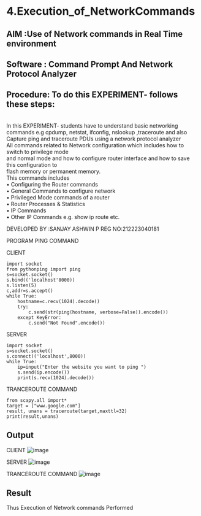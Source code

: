 # 4.Execution_of_NetworkCommands
## AIM :Use of Network commands in Real Time environment
## Software : Command Prompt And Network Protocol Analyzer
## Procedure: To do this EXPERIMENT- follows these steps:
<BR>
In this EXPERIMENT- students have to understand basic networking commands e.g cpdump, netstat, ifconfig, nslookup ,traceroute and also Capture ping and traceroute PDUs using a network protocol analyzer 
<BR>
All commands related to Network configuration which includes how to switch to privilege mode
<BR>
and normal mode and how to configure router interface and how to save this configuration to
<BR>
flash memory or permanent memory.
<BR>
This commands includes
<BR>
• Configuring the Router commands
<BR>
• General Commands to configure network
<BR>
• Privileged Mode commands of a router 
<BR>
• Router Processes & Statistics
<BR>
• IP Commands
<BR>
• Other IP Commands e.g. show ip route etc.
<BR>

DEVELOPED BY :SANJAY ASHWIN P
REG NO:212223040181

PROGRAM PING COMMAND

CLIENT
```
import socket 
from pythonping import ping 
s=socket.socket() 
s.bind(('localhost'8000)) 
s.listen(5) 
c,addr=s.accept() 
while True: 
    hostname=c.recv(1024).decode() 
    try: 
        c.send(str(ping(hostname, verbose=False)).encode()) 
    except KeyError: 
        c.send("Not Found".encode())
```
SERVER
```
import socket 
s=socket.socket() 
s.connect(('localhost',8000)) 
while True: 
    ip=input("Enter the website you want to ping ") 
    s.send(ip.encode()) 
    print(s.recv(1024).decode())
```    
TRANCEROUTE COMMAND
```
from scapy.all import*     
target = ["www.google.com"]     
result, unans = traceroute(target,maxttl=32) 
print(result,unans)
```
## Output
CLIENT
![image](https://github.com/sanjayashwinP/4.Execution_of_NetworkCommends/assets/147473265/18818903-e4bc-42c6-a54e-464e5019f9a5)

SERVER
![image](https://github.com/sanjayashwinP/4.Execution_of_NetworkCommends/assets/147473265/61662956-c55d-4e0b-917e-f358b3edbc93)

TRANCEROUTE COMMAND
![image](https://github.com/sanjayashwinP/4.Execution_of_NetworkCommends/assets/147473265/b0c8005d-2f8f-45c3-8eb6-bd2f8bdd1af0)

## Result
Thus Execution of Network commands Performed 
